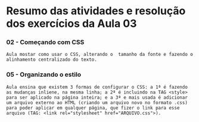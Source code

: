 # Resumo das atividades e resolução dos exercícios da Aula 03 #

### 02 - Começando com CSS ###
    Aula mostar como usar o CSS, alterando o  tamanho da fonte e fazendo o alinhamento centralizado do texto.


### 05 - Organizando o estilo ###
    Aula ensina que existem 3 formas de configurar o CSS: a 1ª é fazendo as mudanças inliene, na mesma linha; a 2ª é incluindo na TAG <style> para ser aplicado na página inteira; e a 3ª e mais usada é adicionar um arquivo externo ao HTML (criando um arquivo novo no formato .css) para poder aplicar em qualquer página, que fizer o link para esse arquivo (TAG: <link rel="stylesheet" href="ARQUIVO.css">).

